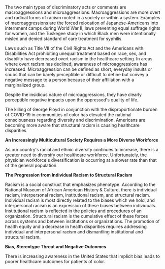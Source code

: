 The two main types of discriminatory acts or comments are macroaggressions and microaggressions. Macroaggressions are more overt and radical forms of racism rooted in a society or within a system. Examples of macroaggressions are the forced relocation of Japanese-Americans into internment camps during World War II, laws preventing equal suffrage rights for women, and the Tuskegee study in which Black men were intentionally misled and denied standard of care treatment for syphilis.

Laws such as Title VII of the Civil Rights Act and the Americans with Disabilities Act prohibiting unequal treatment based on race, sex, and disability have decreased overt racism in the healthcare setting. In areas where overt racism has declined, awareness of microaggressions has increased. Microaggression can be defined as short, everyday insults or snubs that can be barely perceptible or difficult to define but convey a negative message to a person because of their affiliation with a marginalized group.

Despite the insidious nature of microaggressions, they have clearly perceptible negative impacts upon the oppressed's quality of life.

The killing of George Floyd in conjunction with the disproportionate burden of COVID-19 in communities of color has elevated the national consciousness regarding diversity and discrimination. Americans are becoming more aware that structural racism is causing healthcare disparities.

**An Increasingly Multicultural Society Requires a More Diverse Workforce**

As our country's racial and ethnic diversity continues to increase, there is a greater need to diversify our healthcare workforce. Unfortunately, the physician workforce's diversification is occurring at a slower rate than that of the general population.

**The Progression from Individual Racism to Structural Racism**

Racism is a social construct that emphasizes phenotype. According to the National Museum of African American History & Culture, there is individual racism, interpersonal racism, institutional racism, and structural racism. Individual racism is most directly related to the biases which we hold, and interpersonal racism is an expression of these biases between individuals. Institutional racism is reflected in the policies and procedures of an organization. Structural racism is the cumulative effect of these forces across systems and between institutions or organizations. The promotion of health equity and a decrease in health disparities requires addressing individual and interpersonal racism and dismantling institutional and structural racism.

**Bias, Stereotype Threat and Negative Outcomes**

There is increasing awareness in the United States that implicit bias leads to poorer healthcare outcomes for patients of color.